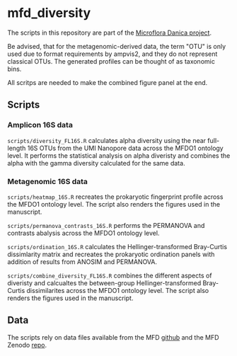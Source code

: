 # mfd_diversity
The scripts in this repository are part of the [Microflora Danica project](https://github.com/cmc-aau/mfd_wiki/wiki). 

Be advised, that for the metagenomic-derived data, the term "OTU" is only used due to format requirements by ampvis2, and they do not represent classical OTUs. 
The generated profiles can be thought of as taxonomic bins. 

All scritps are needed to make the combined figure panel at the end. 

## Scripts
### Amplicon 16S data 
`scripts/diversity_FL16S.R` calculates alpha diversity using the near full-length 16S OTUs from the UMI Nanopore data across the MFDO1 ontology level. It performs the statistical analysis on alpha diveristy and combines the alpha with the gamma diversity calculated for the same data.

### Metagenomic 16S data 
`scripts/heatmap_16S.R` recreates the prokaryotic fingerprint profile across the MFDO1 ontology level. The script also renders the figures used in the manuscript. 


`scripts/permanova_contrasts_16S.R` performs the PERMANOVA and contrasts abalysis across the MFDO1 ontology level.


`scripts/ordination_16S.R` calculates the Hellinger-transformed Bray-Curtis dissimlarity matrix and recreates the prokaryotic ordination panels with addition of results from ANOSIM and PERMANOVA. 


`scripts/combine_diversity_FL16S.R` combines the different aspects of diveristy and calcualtes the between-group Hellinger-transformed Bray-Curtis dissimilarites across the MFDO1 ontology level. The script also renders the figures used in the manuscript. 

## Data
The scripts rely on data files available from the MFD [github](https://github.com/cmc-aau/mfd_metadata) and the MFD Zenodo [repo](https://zenodo.org/records/12605769). 
